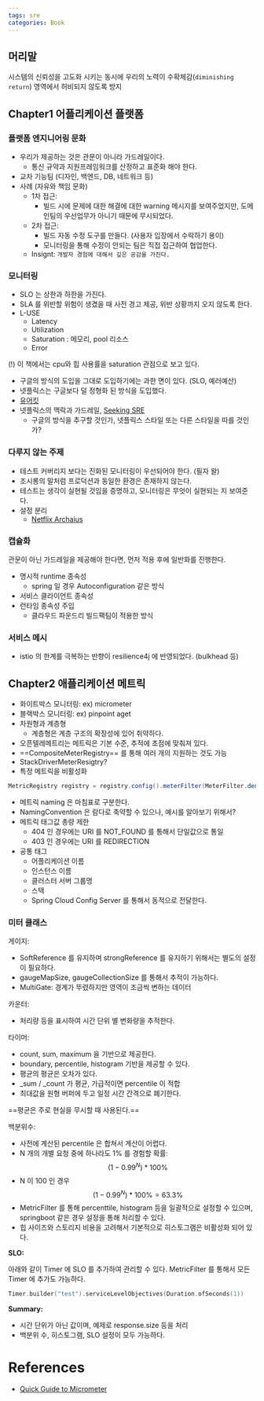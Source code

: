 ```yaml
---
tags: sre
categories: Book
---
```


## 머리말

시스템의 신뢰성을 고도화 시키는 동시에 우리의 노력이 수확체감(`diminishing return`) 영역에서 허비되지 않도록 방지

## Chapter1 어플리케이션 플랫폼

### 플랫폼 엔지니어링 문화

- 우리가 제공하는 것은 관문이 아니라 가드레일이다.
  - 통신 규약과 지원프레임워크를 산정하고 표준화 해야 한다.
- 교차 기능팀 (디자인, 백엔드, DB, 네트워크 등)
- 사례 (자유와 책임 문화)
  - 1차 접근:
    - 빌드 시에 문제에 대한 해결에 대한 warning 메시지를 보여주었지만, 도메인팀의 우선업무가 아니기 때문에 무시되었다.
  - 2차 접근:
    - 빌드 자동 수정 도구를 만들다. (사용자 입장에서 수락하기 용이)
    - 모니터링을 통해 수정이 안되는 팀은 직접 접근하여 협업한다.
  - Insignt: `개발자 경험에 대해서 깊은 공감을 가진다.`

### 모니터링

- SLO 는 상한과 하한을 가진다.
- SLA 를 위반할 위험이 생겼을 때 사전 경고 제공, 위반 상황까지 오지 않도록 한다.
- L-USE
  - Latency
  - Utilization
  - Saturation : 메모리, pool 리소스
  - Error

(!) 이 책에서는 cpu와 힙 사용률을 saturation 관점으로 보고 있다.

- 구글의 방식의 도입을 그대로 도입하기에는 과한 면이 있다. (SLO, 예러예산)
- 넷플릭스는 구글보다 덜 정형화 된 방식을 도입했다.
- [유어킷](https://www.yourkit.com/)
- 넷플릭스의 맥락과 가드레일, [Seeking SRE](http://www.yes24.com/Product/Goods/42773958)
  - 구글의 방식을 추구할 것인가, 넷플릭스 스타일 또는 다른 스타일을 따를 것인가?

### 다루지 않는 주제

- 테스트 커버리지 보다는 진화된 모니터링이 우선되어야 한다. (필자 왈)
- 조시롱의 말처럼 프로덕션과 동일한 환경은 존재하지 않는다.
- 테스트는 생각이 실현될 것임을 증명하고, 모니터링은 무엇이 실현되는 지 보여준다.
- 설정 분리
  - [Netflix Archaius](https://github.com/Netflix/archaius/wiki)

### 캡슐화

관문이 아닌 가드레일을 제공해야 한다면, 먼저 적용 후에 일반화를 진행한다.

- 명시적 runtime 종속성
  - spring 일 경우 Autoconfiguration 같은 방식
- 서비스 클라이언트 종속성
- 런타임 종속성 주입
  - 클라우드 파운드리 빌드팩팀이 적용한 방식

### 서비스 메시

- istio 의 한계를 극복하는 반향이 resilience4j 에 반영되었다. (bulkhead 등)

## Chapter2 애플리케이션 메트릭

- 화이트박스 모니터링: ex) micrometer
- 블랙박스 모니터링: ex) pinpoint aget
- 차원형과 계층형
  - 계층형은 계층 구조의 확장성에 있어 취약하다.
- 오픈텔레메트리는 메트릭은 기본 수준, 추적에 초점에 맞춰져 있다.
- ==CompositeMeterRegistry== 를 통해 여러 개의 지원하는 것도 가능
- StackDriverMeterResigtry?
- 특정 메트릭을 비활성화

```java
MetricRegistry registry = registry.config().meterFilter(MeterFilter.denyNameStartsWith("jvm.gc"))
```

- 메트릭 naming 은  마침표로 구분한다.
- NamingConvention 은 람다로 축약할 수 있으나, 예시를 알아보기 위해서?
- 메트릭 태그값 총량 제한
  - 404 인 경우에는 URI 를 NOT_FOUND 를 통해서 단일값으로 통일
  - 403 인 경우에는 URI 를 REDIRECTION
- 공통 태그
  - 어플리케이션 이름
  - 인스턴스 이름
  - 클러스터 서버 그룹명
  - 스택
  - Spring Cloud Config Server 를 통해서 동적으로 전달한다.

### 미터 클래스

게이지:

- SoftReference 를 유지하며 strongReference 를 유지하기 위해서는 별도의 설정이 필요하다.
- gaugeMapSize, gaugeCollectionSize 를 통해서 추적이 가능하다.
- MultiGate: 경계가 뚜렸하지만 영역이 조금씩 변하는 데이터

카운터:

- 처리량 등을 표시하여 시간 단위 별 변화량을 추적한다.

타이머:

- count, sum, maximum 을 기반으로 제공한다. 
- boundary, percentile, histogram 기반을 제공할 수 있다. 
- 평균의 평균은 오차가 있다. 
- _sum / _count 가 평균, 가급적이면 percentile 이 적합
- 최대값을 원형 버퍼에 두고 일정 시간 간격으로 폐기한다. 

==평균은 주로 현실을 무시할 때 사용된다.==

백분위수:

- 사전에 계산된 percentile 은 합쳐서 계산이 어렵다. 
- N 개의 개별 요청 중에 하나라도 1% 를 경험할 확률:
$$
(1-0.99^N) * 100\%
$$
- N 이 100 인 경우 
$$
(1-0.99^N) * 100\% = 63.3\%
$$
- MetricFilter 를 통해 percenttile,  histogram 등을 일괄적으로 설정할 수 있으며, springboot 같은 경우 설정을 통해 처리할 수 있다. 
- 힙 사이즈와 스토리지 비용을 고려해서 기본적으로 히스토그램은 비활성화 되어 있다.

**SLO:**

아래와 같이 Timer 에 SLO 를 추가하여 관리할 수 있다. 
MetricFilter 를 통해서 모든 Timer 에 추가도 가능하다. 
```kotlin 
Timer.builder("test").serviceLevelObjectives(Duration.ofSeconds(1))
```

**Summary:**

- 시간 단위가 아닌 값이며, 예제로 response.size 등을 처리
- 백분위 수, 히스토그램, SLO 설정이 모두 가능하다.


# References
- [Quick Guide to Micrometer](https://www.baeldung.com/micrometer)